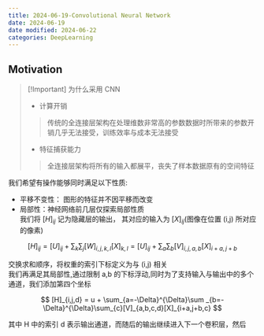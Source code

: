 ```yaml
---
title: 2024-06-19-Convolutional Neural Network
date: 2024-06-19
date modified: 2024-06-22
categories: DeepLearning
---
```


## Motivation

> [!Important] 为什么采用 CNN
> - 计算开销
>
>> 传统的全连接层架构在处理维数非常高的参数数据时所带来的参数开销几乎无法接受，训练效率与成本无法接受
> - 特征捕获能力
>>
>> 全连接层架构将所有的输入都展平，丧失了样本数据原有的空间特征

我们希望有操作能够同时满足以下性质:

- 平移不变性： 图形的特征并不因平移而改变
- 局部性：神经网络前几层仅探索局部性质  
我们将 $[H]_{ij}$ 记为隐藏层的输出， 其对应的输入为 $[X]_{ij}$(图像在位置 (i,j) 所对应的像素)

$$
[H]_{ij} = [U]_{ij} + \sum_{k}\sum_{j}[W]_{i,j,k,l}[X]_{k,l} = [U]_{ij} + \sum_{a}\sum_{b}[V]_{i,j,a,b}[X]_{i+a,j+b}
$$

交换求和顺序，将权重的索引下标定义为与 (i,j) 相关  
我们再满足其局部性,通过限制 a,b 的下标浮动,同时为了支持输入与输出中的多个通道，我们添加第四个坐标

$$
[H]_{i,j,d} = u + \sum_{a=-\Delta}^{\Delta}\sum _{b=-\Delta}^{\Delta}\sum_{c}[V]_{a,b,c,d}[X]_{i+a,j+b,c}
$$

其中 H 中的索引 d 表示输出通道，而随后的输出继续进入下一个卷积层，然后
